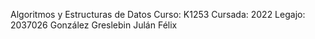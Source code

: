 Algoritmos y Estructuras de Datos
Curso: K1253
Cursada: 2022
Legajo: 2037026
González Greslebin
Julán Félix
